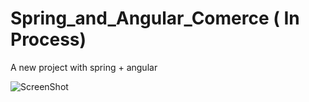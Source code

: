 # Spring_and_Angular_Comerce  ( In Process)
A new project with spring + angular

![ScreenShot](https://raw.githubusercontent.com/fran199017/Spring_and_Angular_Comerce/master/assets/cap1.jpg)
